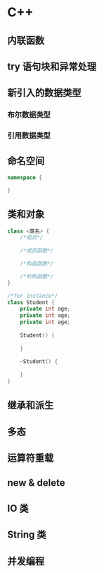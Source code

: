 # C++

## 内联函数

## try 语句块和异常处理

## 新引入的数据类型

### 布尔数据类型

### 引用数据类型

## 命名空间

```cpp
namespace {

}
```

## 类和对象

```cpp
class <类名> {
    /*成员*/
    
    /*成员函数*/

    /*构造函数*/

    /*析构函数*/
}

/*for instance*/
class Student {
    private int age;
    private int age;
    private int age;
    
    Student() {
    
    }
    
    ~Student() {
    
    }
}
```

## 继承和派生

## 多态

## 运算符重载

## new & delete

## IO 类

## String 类

## 并发编程

